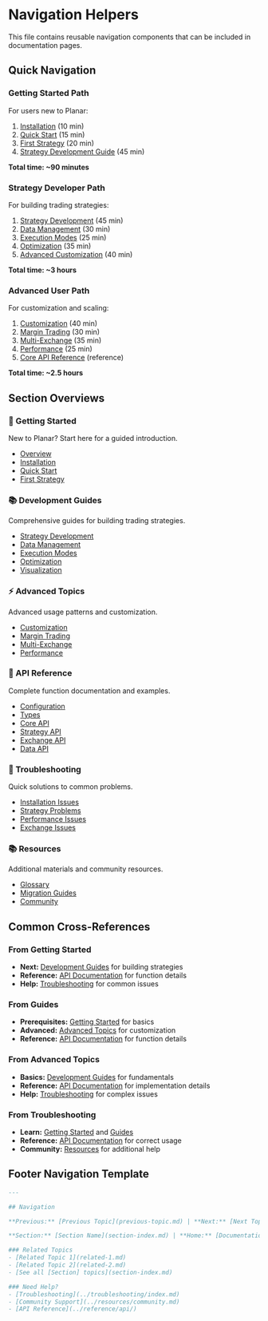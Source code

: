 # Navigation Helpers

This file contains reusable navigation components that can be included in documentation pages.

## Quick Navigation

### Getting Started Path
For users new to Planar:

1. [Installation](getting-started/installation.md) (10 min)
2. [Quick Start](getting-started/quick-start.md) (15 min)  
3. [First Strategy](getting-started/first-strategy.md) (20 min)
4. [Strategy Development Guide](guides/strategy-development.md) (45 min)

**Total time: ~90 minutes**

### Strategy Developer Path
For building trading strategies:

1. [Strategy Development](guides/strategy-development.md) (45 min)
2. [Data Management](guides/data-management.md) (30 min)
3. [Execution Modes](guides/execution-modes.md) (25 min)
4. [Optimization](guides/optimization.md) (35 min)
5. [Advanced Customization](advanced/customization.md) (40 min)

**Total time: ~3 hours**

### Advanced User Path
For customization and scaling:

1. [Customization](advanced/customization.md) (40 min)
2. [Margin Trading](advanced/margin-trading.md) (30 min)
3. [Multi-Exchange](advanced/multi-exchange.md) (35 min)
4. [Performance](advanced/performance.md) (25 min)
5. [Core API Reference](reference/api/core.md) (reference)

**Total time: ~2.5 hours**

## Section Overviews

### 🚀 Getting Started
New to Planar? Start here for a guided introduction.
- [Overview](getting-started/index.md)
- [Installation](getting-started/installation.md)
- [Quick Start](getting-started/quick-start.md)
- [First Strategy](getting-started/first-strategy.md)

### 📚 Development Guides  
Comprehensive guides for building trading strategies.
- [Strategy Development](guides/strategy-development.md)
- [Data Management](guides/data-management.md)
- [Execution Modes](guides/execution-modes.md)
- [Optimization](guides/optimization.md)
- [Visualization](guides/visualization.md)

### ⚡ Advanced Topics
Advanced usage patterns and customization.
- [Customization](advanced/customization.md)
- [Margin Trading](advanced/margin-trading.md)
- [Multi-Exchange](advanced/multi-exchange.md)
- [Performance](advanced/performance.md)

### 📖 API Reference
Complete function documentation and examples.
- [Configuration](reference/configuration.md)
- [Types](reference/types.md)
- [Core API](reference/api/core.md)
- [Strategy API](reference/api/strategies.md)
- [Exchange API](reference/api/exchanges.md)
- [Data API](reference/api/data.md)

### 🔧 Troubleshooting
Quick solutions to common problems.
- [Installation Issues](troubleshooting/installation-issues.md)
- [Strategy Problems](troubleshooting/strategy-problems.md)
- [Performance Issues](troubleshooting/performance-issues.md)
- [Exchange Issues](troubleshooting/exchange-issues.md)

### 📚 Resources
Additional materials and community resources.
- [Glossary](resources/glossary.md)
- [Migration Guides](resources/migration-guides.md)
- [Community](resources/community.md)

## Common Cross-References

### From Getting Started
- **Next:** [Development Guides](guides/index.md) for building strategies
- **Reference:** [API Documentation](reference/api/) for function details
- **Help:** [Troubleshooting](troubleshooting/index.md) for common issues

### From Guides
- **Prerequisites:** [Getting Started](getting-started/index.md) for basics
- **Advanced:** [Advanced Topics](advanced/index.md) for customization
- **Reference:** [API Documentation](reference/api/) for function details

### From Advanced Topics
- **Basics:** [Development Guides](guides/index.md) for fundamentals
- **Reference:** [API Documentation](reference/api/) for implementation details
- **Help:** [Troubleshooting](troubleshooting/index.md) for complex issues

### From Troubleshooting
- **Learn:** [Getting Started](getting-started/index.md) and [Guides](guides/index.md)
- **Reference:** [API Documentation](reference/api/) for correct usage
- **Community:** [Resources](resources/community.md) for additional help

## Footer Navigation Template

```markdown
---

## Navigation

**Previous:** [Previous Topic](previous-topic.md) | **Next:** [Next Topic](next-topic.md)

**Section:** [Section Name](section-index.md) | **Home:** [Documentation](../index.md)

### Related Topics
- [Related Topic 1](related-1.md)
- [Related Topic 2](related-2.md)
- [See all [Section] topics](section-index.md)

### Need Help?
- [Troubleshooting](../troubleshooting/index.md)
- [Community Support](../resources/community.md)
- [API Reference](../reference/api/)
```